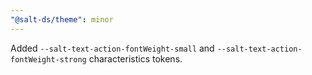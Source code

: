 ```yaml
---
"@salt-ds/theme": minor
---
```


Added `--salt-text-action-fontWeight-small` and `--salt-text-action-fontWeight-strong` characteristics tokens.
